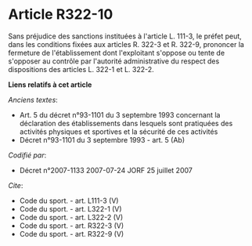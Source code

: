 # Article R322-10

Sans préjudice des sanctions instituées à l'article L. 111-3, le préfet peut, dans les conditions fixées aux articles R.
322-3 et R. 322-9, prononcer la fermeture de l'établissement dont l'exploitant s'oppose ou tente de s'opposer au contrôle par
l'autorité administrative du respect des dispositions des articles L. 322-1 et L. 322-2.

**Liens relatifs à cet article**

_Anciens textes_:

  - Art. 5 du décret n°93-1101 du 3 septembre 1993 concernant la déclaration des établissements dans lesquels sont pratiquées des activités physiques et sportives et la sécurité de ces activités
  - Décret n°93-1101 du 3 septembre 1993 - art. 5 (Ab)

_Codifié par_:

  - Décret n°2007-1133 2007-07-24 JORF 25 juillet 2007

_Cite_:

  - Code du sport. - art. L111-3 (V)
  - Code du sport. - art. L322-1 (V)
  - Code du sport. - art. L322-2 (V)
  - Code du sport. - art. R322-3 (V)
  - Code du sport. - art. R322-9 (V)

